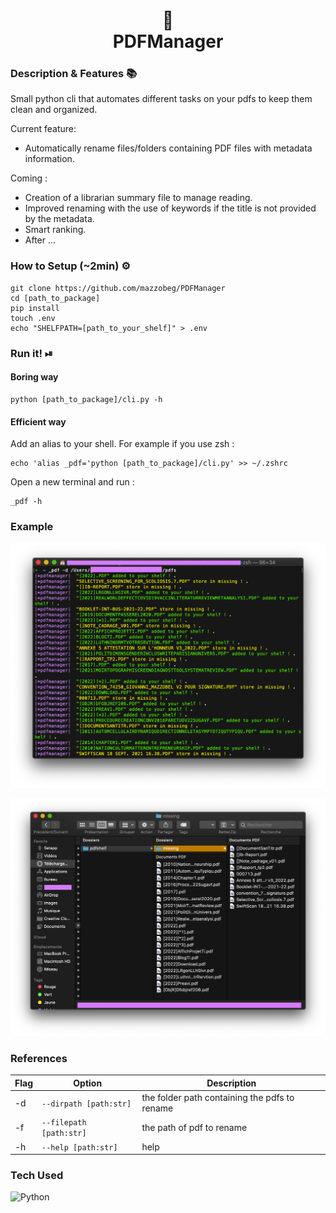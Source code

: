 
<div  align="center">

<h1> 📄 <br/>PDFManager</h1>

</div>

### Description & Features 📚

Small python cli that automates different tasks on your pdfs to keep them clean and organized.

Current feature:
- Automatically rename files/folders containing PDF files with metadata information.

Coming :
- Creation of a librarian summary file to manage reading.
- Improved renaming with the use of keywords if the title is not provided by the metadata.
- Smart ranking.
- After ...
  
### How to Setup (~2min) ⚙️

```
git clone https://github.com/mazzobeg/PDFManager
cd [path_to_package]
pip install
touch .env
echo "SHELFPATH=[path_to_your_shelf]" > .env
```
### Run it! ⏯
#### Boring way
```
python [path_to_package]/cli.py -h
```
#### Efficient way
Add an alias to your shell. For example if you use zsh :
```
echo 'alias _pdf='python [path_to_package]/cli.py' >> ~/.zshrc
```
Open a new terminal and run :
```
_pdf -h
```
### Example

![terminal](/contents/terminal.png?raw=true)

![shelf](/contents/result.png?raw=true)

### References

| Flag | Option | Description |
| ----------- | ----------- | ----------- |
| -d | `--dirpath [path:str]`| the folder path containing the pdfs to rename |
|-f| `--filepath [path:str]` | the path of pdf to rename |
|-h| `--help [path:str]` |help |

### Tech Used

![Python](https://img.shields.io/badge/python-3670A0?style=for-the-badge&logo=python&logoColor=ffdd54)
